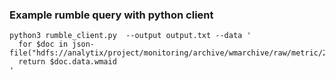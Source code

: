 ### Example rumble query with python client

```
python3 rumble_client.py  --output output.txt --data '
  for $doc in json-file("hdfs://analytix/project/monitoring/archive/wmarchive/raw/metric/2020/09/15")
  return $doc.data.wmaid
'
```

